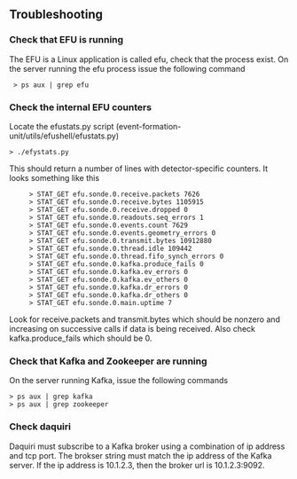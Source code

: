 ## Troubleshooting


### Check that EFU is running
The EFU is a Linux application is called efu, check that the process exist.
On the server running the efu process issue the following command

     > ps aux | grep efu

### Check the internal EFU counters
Locate the efustats.py script (event-formation-unit/utils/efushell/efustats.py)

    > ./efystats.py

This should return a number of lines with detector-specific counters. It looks something
like this
```
     > STAT_GET efu.sonde.0.receive.packets 7626
     > STAT_GET efu.sonde.0.receive.bytes 1105915
     > STAT_GET efu.sonde.0.receive.dropped 0
     > STAT_GET efu.sonde.0.readouts.seq_errors 1
     > STAT_GET efu.sonde.0.events.count 7629
     > STAT_GET efu.sonde.0.events.geometry_errors 0
     > STAT_GET efu.sonde.0.transmit.bytes 10912880
     > STAT_GET efu.sonde.0.thread.idle 109442
     > STAT_GET efu.sonde.0.thread.fifo_synch_errors 0
     > STAT_GET efu.sonde.0.kafka.produce_fails 0
     > STAT_GET efu.sonde.0.kafka.ev_errors 0
     > STAT_GET efu.sonde.0.kafka.ev_others 0
     > STAT_GET efu.sonde.0.kafka.dr_errors 0
     > STAT_GET efu.sonde.0.kafka.dr_others 0
     > STAT_GET efu.sonde.0.main.uptime 7
```

Look for receive.packets and transmit.bytes which should be nonzero and increasing
on successive calls if data is being received. Also check kafka.produce_fails which
should be 0.

### Check that Kafka and Zookeeper are running
On the server running Kafka, issue the following commands

    > ps aux | grep kafka
    > ps aux | grep zookeeper

### Check daquiri
Daquiri must subscribe to a Kafka broker using a combination of ip address and tcp port.
The brokser string must match the ip address of the Kafka server. If the ip address
is 10.1.2.3, then the broker url is 10.1.2.3:9092.
